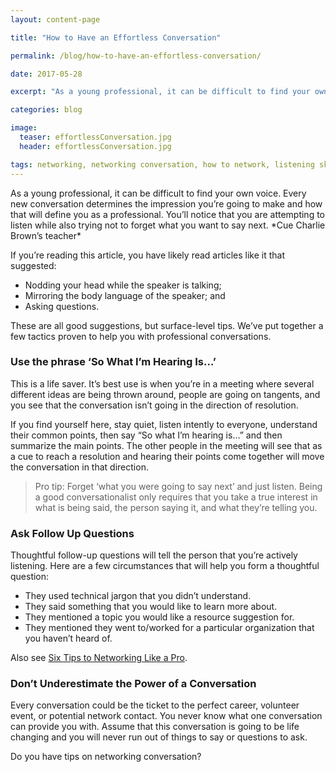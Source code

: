 ```yaml
---
layout: content-page

title: "How to Have an Effortless Conversation"

permalink: /blog/how-to-have-an-effortless-conversation/

date: 2017-05-28

excerpt: "As a young professional, it can be difficult to find your own voice. Every new conversation determines the impression you’re going to make and how that will define you as a professional."

categories: blog

image:
  teaser: effortlessConversation.jpg
  header: effortlessConversation.jpg

tags: networking, networking conversation, how to network, listening skills
---
```


As a young professional, it can be difficult to find your own voice. Every new conversation determines the impression you’re going to make and how that will define you as a professional. You’ll notice that you are attempting to listen while also trying not to forget what you want to say next. \*Cue Charlie Brown’s teacher\*
 
If you’re reading this article, you have likely read articles like it that suggested:
<ul>
	<li>Nodding your head while the speaker is talking;</li>
	<li>Mirroring the body language of the speaker; and </li>
	<li>Asking questions.</li>
</ul>

These are all good suggestions, but surface-level tips. We’ve put together a few tactics proven to help you with professional conversations.

### Use the phrase ‘So What I’m Hearing Is…’
This is a life saver. It’s best use is when you’re in a meeting where several different ideas are being thrown around, people are going on tangents, and you see that the conversation isn’t going in the direction of resolution. 
 
If you find yourself here, stay quiet, listen intently to everyone, understand their common points, then say “So what I’m hearing is…” and then summarize the main points. The other people in the meeting will see that as a cue to reach a resolution and hearing their points come together will move the conversation in that direction. 

<blockquote>
	<span class="boldText">Pro tip</span>: Forget ‘what you were going to say next’ and just listen. Being a good conversationalist only requires that you take a true interest in what is being said, the person saying it, and what they’re telling you.
</blockquote>

### Ask Follow Up Questions
Thoughtful follow-up questions will tell the person that you’re actively listening. Here are a few circumstances that will help you form a thoughtful question: 
<ul>
	<li>They used technical jargon that you didn’t understand.</li>
	<li>They said something that you would like to learn more about.</li>
	<li>They mentioned a topic you would like a resource suggestion for.</li>
	<li>They mentioned they went to/worked for a particular organization that you haven’t heard of.</li>
</ul>

Also see <a href="/blog/six-tips-to-networking-like-a-pro/">Six Tips to Networking Like a Pro</a>.

### Don’t Underestimate the Power of a Conversation
Every conversation could be the ticket to the perfect career, volunteer event, or potential network contact. You never know what one conversation can provide you with. Assume that this conversation is going to be life changing and you will never run out of things to say or questions to ask.
 
Do you have tips on networking conversation?
